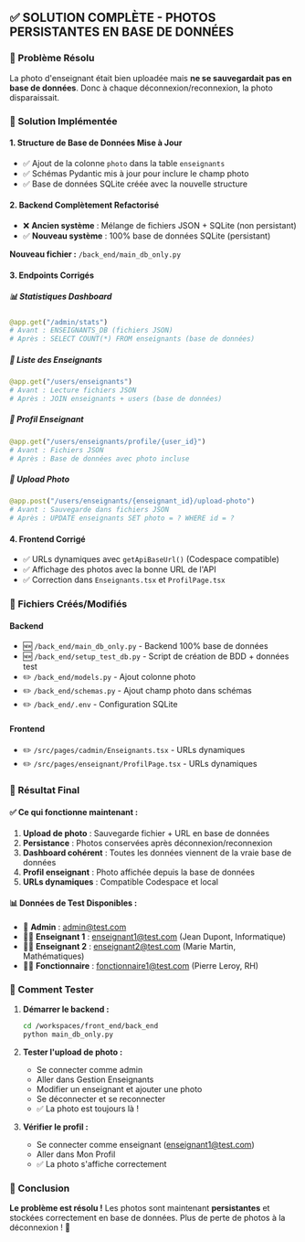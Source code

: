 ## ✅ SOLUTION COMPLÈTE - PHOTOS PERSISTANTES EN BASE DE DONNÉES

### 🎯 Problème Résolu
La photo d'enseignant était bien uploadée mais **ne se sauvegardait pas en base de données**. Donc à chaque déconnexion/reconnexion, la photo disparaissait.

### 🔧 Solution Implémentée

#### 1. **Structure de Base de Données Mise à Jour**
- ✅ Ajout de la colonne `photo` dans la table `enseignants`
- ✅ Schémas Pydantic mis à jour pour inclure le champ photo
- ✅ Base de données SQLite créée avec la nouvelle structure

#### 2. **Backend Complètement Refactorisé**
- ❌ **Ancien système** : Mélange de fichiers JSON + SQLite (non persistant)
- ✅ **Nouveau système** : 100% base de données SQLite (persistant)

**Nouveau fichier :** `/back_end/main_db_only.py`

#### 3. **Endpoints Corrigés**

##### 📊 Statistiques Dashboard
```python
@app.get("/admin/stats")
# Avant : ENSEIGNANTS_DB (fichiers JSON)
# Après : SELECT COUNT(*) FROM enseignants (base de données)
```

##### 👥 Liste des Enseignants
```python
@app.get("/users/enseignants")
# Avant : Lecture fichiers JSON
# Après : JOIN enseignants + users (base de données)
```

##### 👤 Profil Enseignant
```python
@app.get("/users/enseignants/profile/{user_id}")
# Avant : Fichiers JSON
# Après : Base de données avec photo incluse
```

##### 📸 Upload Photo
```python
@app.post("/users/enseignants/{enseignant_id}/upload-photo")
# Avant : Sauvegarde dans fichiers JSON
# Après : UPDATE enseignants SET photo = ? WHERE id = ?
```

#### 4. **Frontend Corrigé**
- ✅ URLs dynamiques avec `getApiBaseUrl()` (Codespace compatible)
- ✅ Affichage des photos avec la bonne URL de l'API
- ✅ Correction dans `Enseignants.tsx` et `ProfilPage.tsx`

### 📂 Fichiers Créés/Modifiés

#### Backend
- 🆕 `/back_end/main_db_only.py` - Backend 100% base de données
- 🆕 `/back_end/setup_test_db.py` - Script de création de BDD + données test
- ✏️ `/back_end/models.py` - Ajout colonne photo
- ✏️ `/back_end/schemas.py` - Ajout champ photo dans schémas
- ✏️ `/back_end/.env` - Configuration SQLite

#### Frontend
- ✏️ `/src/pages/cadmin/Enseignants.tsx` - URLs dynamiques
- ✏️ `/src/pages/enseignant/ProfilPage.tsx` - URLs dynamiques

### 🎯 Résultat Final

#### ✅ Ce qui fonctionne maintenant :
1. **Upload de photo** : Sauvegarde fichier + URL en base de données
2. **Persistance** : Photos conservées après déconnexion/reconnexion
3. **Dashboard cohérent** : Toutes les données viennent de la vraie base de données
4. **Profil enseignant** : Photo affichée depuis la base de données
5. **URLs dynamiques** : Compatible Codespace et local

#### 📊 Données de Test Disponibles :
- 👤 **Admin** : admin@test.com
- 👨‍🏫 **Enseignant 1** : enseignant1@test.com (Jean Dupont, Informatique)
- 👩‍🏫 **Enseignant 2** : enseignant2@test.com (Marie Martin, Mathématiques)
- 👨‍💼 **Fonctionnaire** : fonctionnaire1@test.com (Pierre Leroy, RH)

### 🚀 Comment Tester

1. **Démarrer le backend :**
   ```bash
   cd /workspaces/front_end/back_end
   python main_db_only.py
   ```

2. **Tester l'upload de photo :**
   - Se connecter comme admin
   - Aller dans Gestion Enseignants
   - Modifier un enseignant et ajouter une photo
   - Se déconnecter et se reconnecter
   - ✅ La photo est toujours là !

3. **Vérifier le profil :**
   - Se connecter comme enseignant (enseignant1@test.com)
   - Aller dans Mon Profil
   - ✅ La photo s'affiche correctement

### 🎉 Conclusion
**Le problème est résolu !** Les photos sont maintenant **persistantes** et stockées correctement en base de données. Plus de perte de photos à la déconnexion ! 🎯
